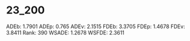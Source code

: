 # 23_200

ADEb: 1.7901
ADEp: 0.765
ADEv: 2.1515
FDEb: 3.3705
FDEp: 1.4678
FDEv: 3.8411
Rank: 390
WSADE: 1.2678
WSFDE: 2.3611